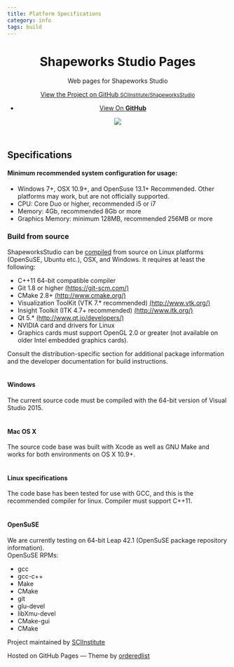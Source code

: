 ```yaml
---
title: Platform Specifications
category: info
tags: build
---
```

<head>
<link rel="stylesheet" href="stylesheets/styles.css">
<link rel="stylesheet" href="stylesheets/github-dark.css">
<link rel="shortcut icon" href="images/favicon.ico"/>
</head>
<div class="wrapper">
<header>
<h1>Shapeworks Studio Pages</h1>
<p>Web pages for Shapeworks Studio</p>
<p class="view"><a href="https://github.com/SCIInstitute/ShapeworksStudio">View the Project on GitHub <small>SCIInstitute/ShapeworksStudio</small></a></p>
<ul>
<!-- <li><a href="https://github.com/SCIInstitute/seg3d.pages/zipball/master">Download <strong>ZIP File</strong></a></li> -->
<!-- <li><a href="https://github.com/SCIInstitute/seg3d.pages/tarball/master">Download <strong>TAR Ball</strong></a></li> -->
<li><a href="https://github.com/SCIInstitute/ShapeworksStudio">View On <strong>GitHub</strong></a></li>
</ul>
<img src="https://sciinstitute.github.io/shapeworks.pages/images/splash.bmp" align="center" hspace="0">
</header>
<section>
<h2>Specifications</h2>

<h4>Minimum recommended system configuration for usage:</h4>
<ul>
	<li>Windows 7+, OSX 10.9+, and OpenSuse 13.1+ Recommended. Other platforms may work, but are not officially supported. </li>
	<li>CPU: Core Duo or higher, recommended i5 or i7</li>
	<li>Memory: 4Gb, recommended 8Gb or more</li>
	<li>Graphics Memory: minimum 128MB, recommended 256MB or more</li>
</ul>
<h3>Build from source</h3>
ShapeworksStudio can be <a href="build.html">compiled</a> from source on Linux platforms (OpenSuSE, Ubuntu etc.), OSX, and Windows. It requires at least the following:
<ul>
	<li>C++11 64-bit compatible compiler</li>
	<li>Git 1.8 or higher <a href="https://git-scm.com/">(https://git-scm.com/)</a></li>
	<li>CMake 2.8+ <a href="http://www.cmake.org/">(http://www.cmake.org/)</a></li>
	<li>Visualization ToolKit (VTK 7.* recommended) <a href="http://www.vtk.org/">(http://www.vtk.org/)</a></li>
	<li>Insight Toolkit (ITK 4.7+ recommended) <a href="http://www.itk.org/">(http://www.itk.org/)</a></li>
	<li>Qt 5.* <a href="http://www.qt.io/developers/">(http://www.qt.io/developers/)</a></li>
	<li>NVIDIA card and drivers for Linux</li>
	<li>Graphics cards must support OpenGL 2.0 or greater (not available on older Intel embedded graphics cards).</li>
</ul>
Consult the distribution-specific section for additional package information and the developer documentation for build instructions.
<br/><br/>
<h4>Windows</h4>
The current source code must be compiled with the 64-bit version of Visual Studio 2015.
<br/><br/>
<h4>Mac OS X</h4>
The source code base was built with Xcode as well as GNU Make and works for both environments on OS X 10.9+.
<br/><br/>
<h4>Linux specifications</h4>
The code base has been tested for use with GCC, and this is the recommended compiler for linux. Compiler must support C++11.
<br/><br/>
<h4>OpenSuSE</h4>
We are currently testing on 64-bit Leap 42.1 (OpenSuSE package repository information).
<br/>
OpenSuSE RPMs:
<ul>
	<li>gcc</li>
	<li>gcc-c++</li>
	<li>Make</li>
	<li>CMake</li>
	<li>git</li>
	<li>glu-devel</li>
	<li>libXmu-devel</li>
	<li>CMake-gui</li>
	<li>CMake</li>
</ul>
</section>
</div>
<footer>
<p>Project maintained by <a href="https://github.com/SCIInstitute">SCIInstitute</a></p>
<p>Hosted on GitHub Pages &mdash; Theme by <a href="https://github.com/orderedlist">orderedlist</a></p>
</footer>
